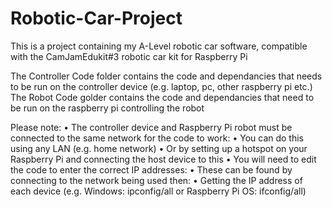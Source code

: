 # Robotic-Car-Project
This is a project containing my A-Level robotic car software, compatible with the CamJamEdukit#3 robotic car kit for Raspberry Pi

The Controller Code folder contains the code and dependancies that needs to be run on the controller device (e.g. laptop, pc, other raspberry pi etc.)
The Robot Code golder contains the code and dependancies that need to be run on the raspberry pi controlling the robot

Please note:
  • The controller device and Raspberry Pi robot must be connected to the same network for the code to work:
      • You can do this using any LAN (e.g. home network)
      • Or by setting up a hotspot on your Raspberry Pi and connecting the host device to this
  • You will need to edit the code to enter the correct IP addresses:
      • These can be found by connecting to the network being used then:
          • Getting the IP address of each device (e.g. Windows: ipconfig/all or Raspberry Pi OS: ifconfig/all)

